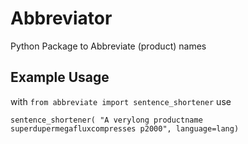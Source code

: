 # Abbreviator

Python Package to Abbreviate (product) names


## Example Usage

with `from abbreviate import sentence_shortener` use

```
sentence_shortener( "A verylong productname superdupermegafluxcompresses p2000", language=lang)
```